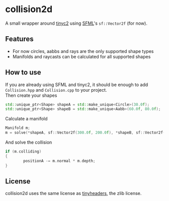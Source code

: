 collision2d
===========
A small wrapper around [tinyc2][1] using [SFML][2]'s `sf::Vector2f` (for now).

Features
--------
* For now circles, aabbs and rays are the only supported shape types
* Manifolds and raycasts can be calculated for all supported shapes

How to use
----------
If you are already using SFML and tinyc2, it should be enough to add
`Collision.hpp` and `Collision.cpp` to your project.  
Then create your shapes
```c++
std::unique_ptr<Shape> shapeA = std::make_unique<Circle>(30.0f);
std::unique_ptr<Shape> shapeB = std::make_unique<Aabb>(60.0f, 80.0f);
```
Calculate a manifold
```c++
Manifold m;
m = solve(*shapeA, sf::Vector2f(300.0f, 200.0f), *shapeB, sf::Vector2f(250.0f, 250.0f));
```
And solve the collision
```c++
if (m.colliding)
{
        positionA -= m.normal * m.depth;
}
```

License
-------
collision2d uses the same license as [tinyheaders][1], the zlib license.

[1]: https://github.com/randygaul/tinyheaders
[2]: https://github.com/sfml/sfml
